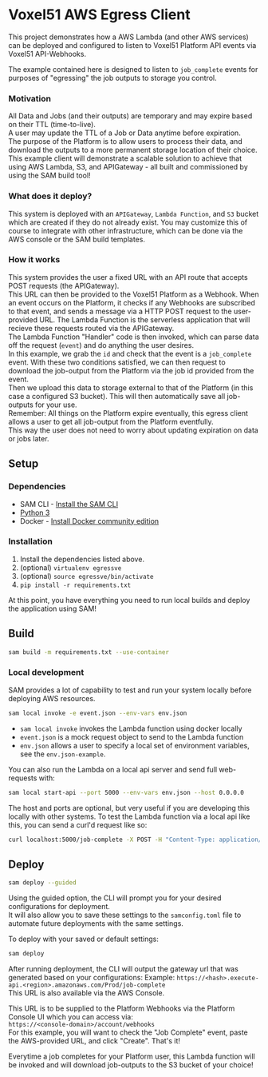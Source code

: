# Voxel51 AWS Egress Client
This project demonstrates how a AWS Lambda (and other AWS services) can be 
deployed and configured to listen to Voxel51 Platform API events via Voxel51 API-Webhooks.

The example contained here is designed to listen to `job_complete` events for purposes of "egressing" 
the job outputs to storage you control.

### Motivation
All Data and Jobs (and their outputs) are temporary and may expire based on their TTL (time-to-live).  
A user may update the TTL of a Job or Data anytime before expiration.  
The purpose of the Platform is to allow users to process their data, and download the outputs to 
a more permanent storage location of their choice.  This example client will demonstrate a scalable solution 
to achieve that using AWS Lambda, S3, and APIGateway - all built and commissioned by using the SAM build tool!

### What does it deploy?
This system is deployed with an `APIGateway`, `Lambda Function`, and `S3` bucket which are created if they do not
already exist.  You may customize this of course to integrate with other infrastructure, which can be done via the AWS
console or the SAM build templates.

### How it works
This system provides the user a fixed URL with an API route that accepts POST requests (the APIGateway).  
This URL can then be provided to the Voxel51 Platform as a Webhook.  When an event occurs on the Platform, it checks
if any Webhooks are subscribed to that event, and sends a message via a HTTP POST request to the user-provided URL.
The Lambda Function is the serverless application that will recieve these requests routed via the APIGateway.  
The Lambda Function "Handler" code is then invoked, which can parse data off the request (`event`) and do anything the user desires.  
In this example, we grab the `id` and check that the event is a `job_complete` event.  With these two conditions satisfied, we can then
request to download the job-output from the Platform via the job id provided from the event.  
Then we upload this data to storage external to that of the Platform (in this case a configured S3 bucket).  This will then
automatically save all job-outputs for your use.  
Remember: All things on the Platform expire eventually, this egress client allows a user to get all job-output from the Platform eventfully.  
This way the user does not need to worry about updating expiration on data or jobs later.

## Setup

### Dependencies
* SAM CLI - [Install the SAM CLI](https://docs.aws.amazon.com/serverless-application-model/latest/developerguide/serverless-sam-cli-install.html)
* [Python 3](https://www.python.org/downloads/)
* Docker - [Install Docker community edition](https://hub.docker.com/search/?type=edition&offering=community)

### Installation
1.  Install the dependencies listed above.
2.  (optional) `virtualenv egressve`
3.  (optional) `source egressve/bin/activate`
4.  `pip install -r requirements.txt`

At this point, you have everything you need to run local builds and deploy the application using SAM!


## Build

```bash
sam build -m requirements.txt --use-container
```

### Local development
SAM provides a lot of capability to test and run your system locally before deploying AWS resources.
```bash
sam local invoke -e event.json --env-vars env.json
```
 - `sam local invoke` invokes the Lambda function using docker locally
 - `event.json` is a mock request object to send to the Lambda function
 - `env.json` allows a user to specify a local set of environment variables, see the `env.json-example`.

You can also run the Lambda on a local api server and send full web-requests with:
```bash
sam local start-api --port 5000 --env-vars env.json --host 0.0.0.0
```
The host and ports are optional, but very useful if you are developing this locally with other systems.
To test the Lambda function via a local api like this, you can send a curl'd request like so:
```bash
curl localhost:5000/job-complete -X POST -H "Content-Type: application/json" -d '{"id":<jobid>, "event":"job_complete", "msg":"Test!"}'
```

## Deploy

```bash
sam deploy --guided
```
Using the guided option, the CLI will prompt you for your desired configurations for deployment.  
It will also allow you to save these settings to the `samconfig.toml` file to automate future deployments with the same settings.

To deploy with your saved or default settings:
```bash
sam deploy
```

After running deployment, the CLI will output the gateway url that was generated based on your configurations:
Example: `https://<hash>.execute-api.<region>.amazonaws.com/Prod/job-complete`  
This URL is also available via the AWS Console.

This URL is to be supplied to the Platform Webhooks via the Platform Console UI which you can access via:  
`https://<console-domain>/account/webhooks`  
For this example, you will want to check the "Job Complete" event, paste the AWS-provided URL, and click "Create".  That's it!  

Everytime a job completes for your Platform user, this Lambda function will be invoked and will download job-outputs to the S3 bucket of your choice!
